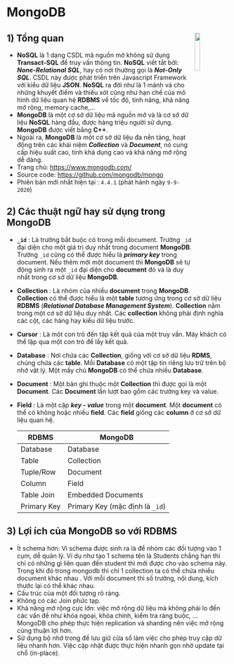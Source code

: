 # MongoDB
## **1) Tổng quan** <img src=https://i.imgur.com/Rd3vhTp.png width=15% align=right>
- **NoSQL** là 1 dạng CSDL mã nguồn mở không sử dụng **Transact-SQL** để truy vấn thông tin. **NoSQL** viết tắt bởi: ***None-Relational SQL***, hay có nơi thường gọi là ***Not-Only SQL***. CSDL này được phát triển trên Javascript Framework với kiểu dữ liệu **JSON**. **NoSQL** ra đời như là 1 mảnh vá cho những khuyết điểm và thiếu xót cũng như hạn chế của mô hình dữ liệu quan hệ **RDBMS** về tốc độ, tính năng, khả năng mở rộng, memory cache,...
- **MongoDB** là một cơ sở dữ liệu mã nguồn mở và là cơ sở dữ liệu **NoSQL** hàng đầu, được hàng triệu người sử dụng. **MongoDB** được viết bằng **C++**.
- Ngoài ra, **MongoDB** là một cơ sở dữ liệu đa nền tảng, hoạt động trên các khái niệm ***Collection*** và ***Document***, nó cung cấp hiệu suất cao, tính khả dụng cao và khả năng mở rộng dễ dàng.
- Trang chủ: https://www.mongodb.com/
- Source code: https://github.com/mongodb/mongo
- Phiên bản mới nhất hiện tại : `4.4.1` (phát hành ngày `9-9-2020`)
## **2) Các thuật ngữ hay sử dụng trong MongoDB**
- **`_id`** : Là trường bắt buộc có trong mỗi document. Trường `_id` đại diện cho một giá trị duy nhất trong document **MongoDB**. Trường `_id` cũng có thể được hiểu là ***primary key*** trong document. Nếu thêm mới một document thì **MongoDB** sẽ tự động sinh ra một `_id` đại diện cho **document** đó và là duy nhất trong cơ sở dữ liệu **MongoDB**.
- **Collection** : Là nhóm của nhiều **document** trong **MongoDB**. **Collection** có thể được hiểu là một **table** tương ứng trong cơ sở dữ liệu **RDBMS** (***Relational Database Management System***). **Collection** nằm trong một cơ sở dữ liệu duy nhất. Các **collection** không phải định nghĩa các cột, các hàng hay kiểu dữ liệu trước.
- **Cursor** : Là một con trỏ đến tập kết quả của một truy vấn. Máy khách có thể lặp qua một con trỏ để lấy kết quả.
- **Database** : Nơi chứa các **Collection**, giống với cơ sở dữ liệu **RDMS**, chúng chứa các **table**. Mỗi **Database** có một tập tin riêng lưu trữ trên bộ nhớ vật lý. Một mấy chủ **MongoDB** có thể chứa nhiều **Database**.
- **Document** : Một bản ghi thuộc một **Collection** thì được gọi là một **Document**. Các **Document** lần lượt bao gồm các trường key và value.
- **Field** : Là một cặp ***key - value*** trong một **document**. Một **document** có thể có không hoặc nhiều **field**. Các **field** giống các **column** ở cơ sở dữ liệu quan hệ.

    | RDBMS | MongoDB | 
    |-------|---------| 
    | Database | Database | 
    | Table | Collection| 
    | Tuple/Row | Document| 
    | Column | Field |
    | Table Join | Embedded Documents |
    Primary Key | Primary Key (mặc định là `_id`) |
## **3) Lợi ích của MongoDB so với RDBMS**
- Ít schema hơn: Vì schema được sinh ra là để nhóm các đối tượng vào 1 cụm, dễ quản lý. Ví dụ như tạo 1 schema tên là Students chẳng hạn thì chỉ có những gì liên quan đến student thì mới được cho vào schema này. Trong khi đó trong mongodb thì chỉ 1 collection ta có thể chứa nhiều document khác nhau . Với mỗi document thì số trường, nội dung, kích thước lại có thể khác nhau.
- Cấu trúc của một đối tượng rõ ràng.
- Không có các Join phức tạp.
- Khả năng mở rộng cực lớn: việc mở rộng dữ liệu mà không phải lo đến các vấn đề như khóa ngoại, khóa chính, kiểm tra ràng buộc, ... MongoDB cho phép thực hiện replication và sharding nên việc mở rộng cũng thuận lợi hơn.
- Sử dụng bộ nhớ trong để lưu giữ cửa sổ làm việc cho phép truy cập dữ liệu nhanh hơn. Việc cập nhật được thực hiện nhanh gọn nhờ update tại chỗ (in-place).
